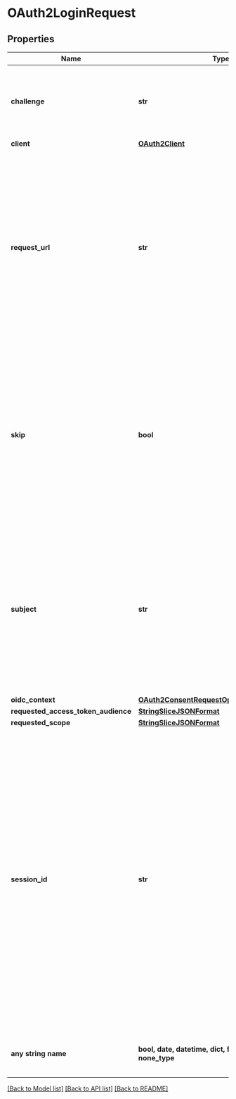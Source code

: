 # OAuth2LoginRequest


## Properties
Name | Type | Description | Notes
------------ | ------------- | ------------- | -------------
**challenge** | **str** | ID is the identifier (\&quot;login challenge\&quot;) of the login request. It is used to identify the session. | 
**client** | [**OAuth2Client**](OAuth2Client.md) |  | 
**request_url** | **str** | RequestURL is the original OAuth 2.0 Authorization URL requested by the OAuth 2.0 client. It is the URL which initiates the OAuth 2.0 Authorization Code or OAuth 2.0 Implicit flow. This URL is typically not needed, but might come in handy if you want to deal with additional request parameters. | 
**skip** | **bool** | Skip, if true, implies that the client has requested the same scopes from the same user previously. If true, you can skip asking the user to grant the requested scopes, and simply forward the user to the redirect URL.  This feature allows you to update / set session information. | 
**subject** | **str** | Subject is the user ID of the end-user that authenticated. Now, that end user needs to grant or deny the scope requested by the OAuth 2.0 client. If this value is set and &#x60;skip&#x60; is true, you MUST include this subject type when accepting the login request, or the request will fail. | 
**oidc_context** | [**OAuth2ConsentRequestOpenIDConnectContext**](OAuth2ConsentRequestOpenIDConnectContext.md) |  | [optional] 
**requested_access_token_audience** | [**StringSliceJSONFormat**](StringSliceJSONFormat.md) |  | [optional] 
**requested_scope** | [**StringSliceJSONFormat**](StringSliceJSONFormat.md) |  | [optional] 
**session_id** | **str** | SessionID is the login session ID. If the user-agent reuses a login session (via cookie / remember flag) this ID will remain the same. If the user-agent did not have an existing authentication session (e.g. remember is false) this will be a new random value. This value is used as the \&quot;sid\&quot; parameter in the ID Token and in OIDC Front-/Back- channel logout. It&#39;s value can generally be used to associate consecutive login requests by a certain user. | [optional] 
**any string name** | **bool, date, datetime, dict, float, int, list, str, none_type** | any string name can be used but the value must be the correct type | [optional]

[[Back to Model list]](../README.md#documentation-for-models) [[Back to API list]](../README.md#documentation-for-api-endpoints) [[Back to README]](../README.md)


